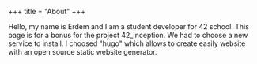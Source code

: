 +++
title = "About"
+++

Hello, my name is Erdem and I am a student developer for 42 school. This page is for a bonus for the project 42_inception. We had to choose a new service to install. I choosed "hugo" which allows to create easily website with an open source static website generator.
